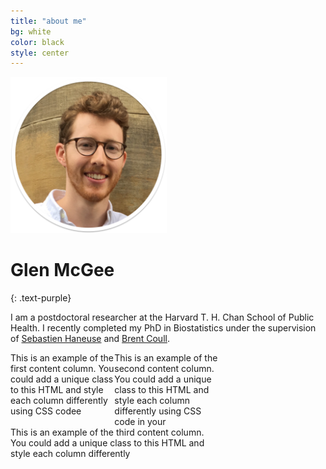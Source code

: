 ```yaml
---
title: "about me"
bg: white
color: black
style: center
---
```



<img src="img/headshot1sh.png" height="250px" width="250px">
      
# Glen McGee
{: .text-purple}

<span class="fa-stack subtlecircle" style="font-size:25px; background:white">
  <i class="fa fa-circle fa-stack-2x text-white"></i>
  <a href="mailto:glen_mcgee@hsph.harvard.edu"><i class="fa fa-envelope fa-stack-1x text-black"></i></a>
</span>
<span class="fa-stack subtlecircle" style="font-size:25px; background:white">
  <i class="fa fa-circle fa-stack-2x text-white"></i>
  <a href="https://github.com/glenmcgee"><i class="fa fa-github fa-stack-1x text-black"></i></a>
</span>
<span class="fa-stack subtlecircle" style="font-size:25px; background:white">
  <i class="fa fa-circle fa-stack-2x text-white"></i>
  <a href="https://scholar.google.com/citations?user=Fe524GEAAAAJ&hl=en&oi=ao"><i class="fa fa-graduation-cap fa-stack-1x text-black"></i></a>
</span>

I am a postdoctoral researcher at the Harvard T. H. Chan School of Public Health. I recently completed my PhD in Biostatistics under the supervision of [Sebastien Haneuse](https://www.hsph.harvard.edu/sebastien-haneuse/) and [Brent Coull](https://www.hsph.harvard.edu/brent-coull/).

<div id="column1" style="float:left; margin:0; width:33%;" markdown="1"> This is an example of the first content column. You could add a unique class to this HTML and style each column differently using CSS codee </div><div id="column2" style="float:left; margin:0; width:33%;" markdown="1"> This is an example of the second content column. You could add a unique class to this HTML and style each column differently using CSS code in your </div><div id="column3" style="float:left; margin:0; width:67%;" markdown="1"> This is an example of the third content column. You could add a unique class to this HTML and style each column differently </div>



<!--<span id="forkongithub">
  <a href="{{ site.source_link }}" class="bg-black">
    Fork me on GitHub
  </a>
</span>-->
